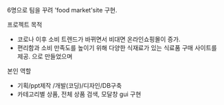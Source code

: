 6명으로 팀을 꾸려 'food market'site 구현.

프로젝트 목적
- 코로나 이후 소비 트렌드가 바뀌면서 비대면 온라인쇼핑몰이 증가.
- 편리함과 소비 만족도를 높이기 위해 다양한 식재료가 있는 식료품 구매 사이트를 제공.
으로 만들었으며

본인 역할
 - 기획/ppt제작 /개발(코딩)/디자인/DB구축
 - 카테고리별 상품, 전체 상품 검색, 모달창 gui 구현
